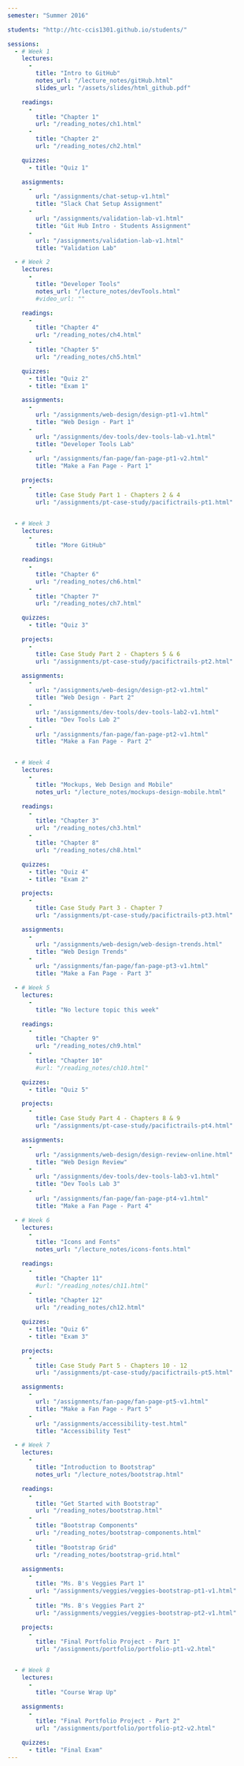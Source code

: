 ```yaml
---
semester: "Summer 2016"

students: "http://htc-ccis1301.github.io/students/"

sessions:
  - # Week 1
    lectures:
      -
        title: "Intro to GitHub"
        notes_url: "/lecture_notes/gitHub.html"
        slides_url: "/assets/slides/html_github.pdf"

    readings:
      -
        title: "Chapter 1"
        url: "/reading_notes/ch1.html"
      -
        title: "Chapter 2"
        url: "/reading_notes/ch2.html"

    quizzes:
      - title: "Quiz 1"

    assignments:
      -
        url: "/assignments/chat-setup-v1.html"
        title: "Slack Chat Setup Assignment"
      -
        url: "/assignments/validation-lab-v1.html"
        title: "Git Hub Intro - Students Assignment"
      -
        url: "/assignments/validation-lab-v1.html"
        title: "Validation Lab"      

  - # Week 2
    lectures:
      -
        title: "Developer Tools"
        notes_url: "/lecture_notes/devTools.html"
        #video_url: ""

    readings:
      -
        title: "Chapter 4"
        url: "/reading_notes/ch4.html"
      -
        title: "Chapter 5"
        url: "/reading_notes/ch5.html"

    quizzes:
      - title: "Quiz 2"
      - title: "Exam 1"

    assignments:
      -
        url: "/assignments/web-design/design-pt1-v1.html"
        title: "Web Design - Part 1"
      -
        url: "/assignments/dev-tools/dev-tools-lab-v1.html"
        title: "Developer Tools Lab"
      -
        url: "/assignments/fan-page/fan-page-pt1-v2.html"
        title: "Make a Fan Page - Part 1"

    projects:
      -
        title: Case Study Part 1 - Chapters 2 & 4
        url: "/assignments/pt-case-study/pacifictrails-pt1.html"


  - # Week 3
    lectures:
      -
        title: "More GitHub"

    readings:
      -
        title: "Chapter 6"
        url: "/reading_notes/ch6.html"
      -
        title: "Chapter 7"
        url: "/reading_notes/ch7.html"

    quizzes:
      - title: "Quiz 3"

    projects:
      -
        title: Case Study Part 2 - Chapters 5 & 6
        url: "/assignments/pt-case-study/pacifictrails-pt2.html"

    assignments:
      -
        url: "/assignments/web-design/design-pt2-v1.html"
        title: "Web Design - Part 2"
      -
        url: "/assignments/dev-tools/dev-tools-lab2-v1.html"
        title: "Dev Tools Lab 2"
      -
        url: "/assignments/fan-page/fan-page-pt2-v1.html"
        title: "Make a Fan Page - Part 2"    


  - # Week 4
    lectures:
      -
        title: "Mockups, Web Design and Mobile"
        notes_url: "/lecture_notes/mockups-design-mobile.html"

    readings:
      -
        title: "Chapter 3"
        url: "/reading_notes/ch3.html"
      -
        title: "Chapter 8"
        url: "/reading_notes/ch8.html"

    quizzes:
      - title: "Quiz 4"
      - title: "Exam 2"

    projects:
      -
        title: Case Study Part 3 - Chapter 7
        url: "/assignments/pt-case-study/pacifictrails-pt3.html"

    assignments:
      -
        url: "/assignments/web-design/web-design-trends.html"
        title: "Web Design Trends"
      -
        url: "/assignments/fan-page/fan-page-pt3-v1.html"
        title: "Make a Fan Page - Part 3"   

  - # Week 5
    lectures:
      -
        title: "No lecture topic this week"

    readings:
      -
        title: "Chapter 9"
        url: "/reading_notes/ch9.html"
      -
        title: "Chapter 10"
        #url: "/reading_notes/ch10.html"

    quizzes:
      - title: "Quiz 5"

    projects:
      -
        title: Case Study Part 4 - Chapters 8 & 9
        url: "/assignments/pt-case-study/pacifictrails-pt4.html"

    assignments:
      -
        url: "/assignments/web-design/design-review-online.html"
        title: "Web Design Review"
      -
        url: "/assignments/dev-tools/dev-tools-lab3-v1.html"
        title: "Dev Tools Lab 3"
      -
        url: "/assignments/fan-page/fan-page-pt4-v1.html"
        title: "Make a Fan Page - Part 4"   

  - # Week 6
    lectures:
      -
        title: "Icons and Fonts"
        notes_url: "/lecture_notes/icons-fonts.html"

    readings:
      -
        title: "Chapter 11"
        #url: "/reading_notes/ch11.html"
      -
        title: "Chapter 12"
        url: "/reading_notes/ch12.html"

    quizzes:
      - title: "Quiz 6"
      - title: "Exam 3"

    projects:
      -
        title: Case Study Part 5 - Chapters 10 - 12
        url: "/assignments/pt-case-study/pacifictrails-pt5.html"

    assignments:
      -
        url: "/assignments/fan-page/fan-page-pt5-v1.html"
        title: "Make a Fan Page - Part 5"   
      -
        url: "/assignments/accessibility-test.html"
        title: "Accessibility Test"

  - # Week 7
    lectures:
      -
        title: "Introduction to Bootstrap"
        notes_url: "/lecture_notes/bootstrap.html"

    readings:
      -
        title: "Get Started with Bootstrap"
        url: "/reading_notes/bootstrap.html"
      -
        title: "Bootstrap Components"
        url: "/reading_notes/bootstrap-components.html"
      -
        title: "Bootstrap Grid"
        url: "/reading_notes/bootstrap-grid.html"   

    assignments:
      -
        title: "Ms. B's Veggies Part 1"
        url: "/assignments/veggies/veggies-bootstrap-pt1-v1.html"
      -
        title: "Ms. B's Veggies Part 2"
        url: "/assignments/veggies/veggies-bootstrap-pt2-v1.html"

    projects:
      -
        title: "Final Portfolio Project - Part 1"
        url: "/assignments/portfolio/portfolio-pt1-v2.html"


  - # Week 8
    lectures:
      -
        title: "Course Wrap Up"

    assignments:
      -
        title: "Final Portfolio Project - Part 2"
        url: "/assignments/portfolio/portfolio-pt2-v2.html"

    quizzes:
      - title: "Final Exam"
---
```

